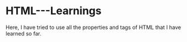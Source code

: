 # HTML---Learnings
Here, I have tried to use all the properties and tags of HTML that I have learned so far.
